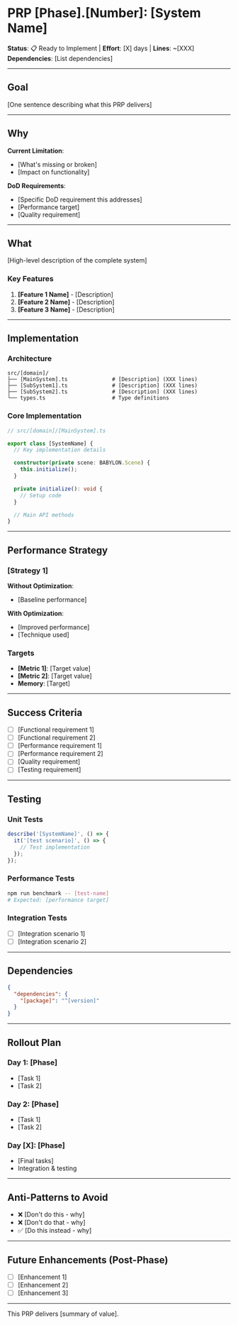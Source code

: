 # PRP [Phase].[Number]: [System Name]

**Status**: 📋 Ready to Implement | **Effort**: [X] days | **Lines**: ~[XXX]
**Dependencies**: [List dependencies]

---

## Goal

[One sentence describing what this PRP delivers]

---

## Why

**Current Limitation**:
- [What's missing or broken]
- [Impact on functionality]

**DoD Requirements**:
- [Specific DoD requirement this addresses]
- [Performance target]
- [Quality requirement]

---

## What

[High-level description of the complete system]

### Key Features
1. **[Feature 1 Name]** - [Description]
2. **[Feature 2 Name]** - [Description]
3. **[Feature 3 Name]** - [Description]

---

## Implementation

### Architecture

```
src/[domain]/
├── [MainSystem].ts              # [Description] (XXX lines)
├── [SubSystem1].ts              # [Description] (XXX lines)
├── [SubSystem2].ts              # [Description] (XXX lines)
└── types.ts                     # Type definitions
```

### Core Implementation

```typescript
// src/[domain]/[MainSystem].ts

export class [SystemName] {
  // Key implementation details

  constructor(private scene: BABYLON.Scene) {
    this.initialize();
  }

  private initialize(): void {
    // Setup code
  }

  // Main API methods
}
```

---

## Performance Strategy

### [Strategy 1]
**Without Optimization**:
- [Baseline performance]

**With Optimization**:
- [Improved performance]
- [Technique used]

### Targets
- **[Metric 1]**: [Target value]
- **[Metric 2]**: [Target value]
- **Memory**: [Target]

---

## Success Criteria

- [ ] [Functional requirement 1]
- [ ] [Functional requirement 2]
- [ ] [Performance requirement 1]
- [ ] [Performance requirement 2]
- [ ] [Quality requirement]
- [ ] [Testing requirement]

---

## Testing

### Unit Tests
```typescript
describe('[SystemName]', () => {
  it('[test scenario]', () => {
    // Test implementation
  });
});
```

### Performance Tests
```bash
npm run benchmark -- [test-name]
# Expected: [performance target]
```

### Integration Tests
- [ ] [Integration scenario 1]
- [ ] [Integration scenario 2]

---

## Dependencies

```json
{
  "dependencies": {
    "[package]": "^[version]"
  }
}
```

---

## Rollout Plan

### Day 1: [Phase]
- [Task 1]
- [Task 2]

### Day 2: [Phase]
- [Task 1]
- [Task 2]

### Day [X]: [Phase]
- [Final tasks]
- Integration & testing

---

## Anti-Patterns to Avoid

- ❌ [Don't do this - why]
- ❌ [Don't do that - why]
- ✅ [Do this instead - why]

---

## Future Enhancements (Post-Phase)

- [ ] [Enhancement 1]
- [ ] [Enhancement 2]
- [ ] [Enhancement 3]

---

This PRP delivers [summary of value].
